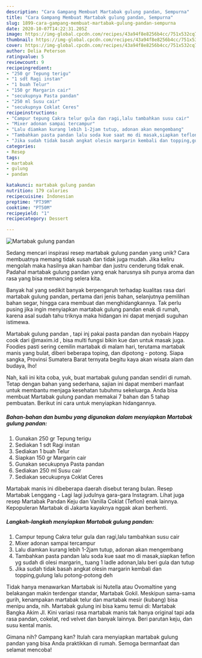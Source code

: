 ```yaml
---
description: "Cara Gampang Membuat Martabak gulung pandan, Sempurna"
title: "Cara Gampang Membuat Martabak gulung pandan, Sempurna"
slug: 1899-cara-gampang-membuat-martabak-gulung-pandan-sempurna
date: 2020-10-07T14:22:31.205Z
image: https://img-global.cpcdn.com/recipes/43a94f8e8256b4cc/751x532cq70/martabak-gulung-pandan-foto-resep-utama.jpg
thumbnail: https://img-global.cpcdn.com/recipes/43a94f8e8256b4cc/751x532cq70/martabak-gulung-pandan-foto-resep-utama.jpg
cover: https://img-global.cpcdn.com/recipes/43a94f8e8256b4cc/751x532cq70/martabak-gulung-pandan-foto-resep-utama.jpg
author: Delia Peterson
ratingvalue: 5
reviewcount: 9
recipeingredient:
- "250 gr Tepung terigu"
- "1 sdt Ragi instan"
- "1 buah Telur"
- "150 gr Margarin cair"
- "secukupnya Pasta pandan"
- "250 ml Susu cair"
- "secukupnya Coklat Ceres"
recipeinstructions:
- "Campur tepung Cakra telur gula dan ragi,lalu tambahkan susu cair"
- "Mixer adonan sampai tercampur"
- "Lalu diamkan kurang lebih 1-2jam tutup, adonan akan mengembang"
- "Tambahkan pasta pandan lalu soda kue saat mo di masak,siapkan teflon yg sudah di olesi margarin,, tuang 1 ladle adonan,lalu beri gula dan tutup"
- "Jika sudah tidak basah angkat olesin margarin kembali dan topping,gulung lalu potong-potong deh"
categories:
- Resep
tags:
- martabak
- gulung
- pandan

katakunci: martabak gulung pandan 
nutrition: 179 calories
recipecuisine: Indonesian
preptime: "PT39M"
cooktime: "PT50M"
recipeyield: "1"
recipecategory: Dessert

---
```



![Martabak gulung pandan](https://img-global.cpcdn.com/recipes/43a94f8e8256b4cc/751x532cq70/martabak-gulung-pandan-foto-resep-utama.jpg)

Sedang mencari inspirasi resep martabak gulung pandan yang unik? Cara membuatnya memang tidak susah dan tidak juga mudah. Jika keliru mengolah maka hasilnya akan hambar dan justru cenderung tidak enak. Padahal martabak gulung pandan yang enak harusnya sih punya aroma dan rasa yang bisa memancing selera kita.

Banyak hal yang sedikit banyak berpengaruh terhadap kualitas rasa dari martabak gulung pandan, pertama dari jenis bahan, selanjutnya pemilihan bahan segar, hingga cara membuat dan menghidangkannya. Tak perlu pusing jika ingin menyiapkan martabak gulung pandan enak di rumah, karena asal sudah tahu triknya maka hidangan ini dapat menjadi suguhan istimewa.

Martabak gulung pandan , tapi inj pakai pasta pandan dan nyobain Happy cook dari @maxim.id , bisa multi fungsi bikin kue dan untuk masak juga. Foodies pasti sering cemilin martabak di malam hari, terutama martabak manis yang bulat, diberi beberapa toping, dan dipotong - potong. Siapa sangka, Provinsi Sumatera Barat ternyata begitu kaya akan wisata alam dan budaya, lho!


Nah, kali ini kita coba, yuk, buat martabak gulung pandan sendiri di rumah. Tetap dengan bahan yang sederhana, sajian ini dapat memberi manfaat untuk membantu menjaga kesehatan tubuhmu sekeluarga. Anda bisa membuat Martabak gulung pandan memakai 7 bahan dan 5 tahap pembuatan. Berikut ini cara untuk menyiapkan hidangannya.

<!--inarticleads1-->

##### Bahan-bahan dan bumbu yang digunakan dalam menyiapkan Martabak gulung pandan:

1. Gunakan 250 gr Tepung terigu
1. Sediakan 1 sdt Ragi instan
1. Sediakan 1 buah Telur
1. Siapkan 150 gr Margarin cair
1. Gunakan secukupnya Pasta pandan
1. Sediakan 250 ml Susu cair
1. Sediakan secukupnya Coklat Ceres


Martabak manis ini dibeberapa daerah disebut terang bulan. Resep Martabak Lenggang - Lagi lagi judulnya gara-gara Instagram. Lihat juga resep Martabak Pandan Keju dan Vanilla Coklat (Teflon) enak lainnya. Kepopuleran Martabak di Jakarta kayaknya nggak akan berhenti. 

<!--inarticleads2-->

##### Langkah-langkah menyiapkan Martabak gulung pandan:

1. Campur tepung Cakra telur gula dan ragi,lalu tambahkan susu cair
1. Mixer adonan sampai tercampur
1. Lalu diamkan kurang lebih 1-2jam tutup, adonan akan mengembang
1. Tambahkan pasta pandan lalu soda kue saat mo di masak,siapkan teflon yg sudah di olesi margarin,, tuang 1 ladle adonan,lalu beri gula dan tutup
1. Jika sudah tidak basah angkat olesin margarin kembali dan topping,gulung lalu potong-potong deh


Tidak hanya menawarkan Martabak isi Nutella atau Ovomaltine yang belakangan makin terdengar standar, Martabak Gokil. Meskipun sama-sama gurih, kenampakan martabak telur dan martabak mesir (kubang) bisa menipu anda, nih. Martabak gulung ini bisa kamu temui di: Martabak Bangka Akim Jl. Kini variasi rasa martabak manis tak hanya original tapi ada rasa pandan, cokelat, red velvet dan banyak lainnya. Beri parutan keju, dan susu kental manis. 

Gimana nih? Gampang kan? Itulah cara menyiapkan martabak gulung pandan yang bisa Anda praktikkan di rumah. Semoga bermanfaat dan selamat mencoba!
